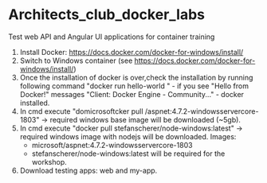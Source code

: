 # Architects_club_docker_labs
Test web API and Angular UI applications for container training

1. Install Docker: https://docs.docker.com/docker-for-windows/install/
2. Switch to Windows container (see https://docs.docker.com/docker-for-windows/install/)
3. Once the installation of docker is over,check the installation by running following command "docker run hello-world " - if you see "Hello from Docker!" messages "Client: Docker Engine - Community..." - docker installed.
4. In cmd execute "domicrosoftcker pull /aspnet:4.7.2-windowsservercore-1803" -> required windows base image will be downloaded (~5gb).
5. In cmd execute "docker pull stefanscherer/node-windows:latest" -> required windows image with nodejs will be downloaded.
   Images:
      * microsoft/aspnet:4.7.2-windowsservercore-1803 
      * stefanscherer/node-windows:latest 
   will be required for the workshop.
6. Download testing apps: web and my-app.
    
